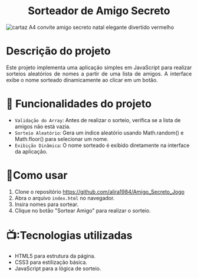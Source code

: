 <h1 align="center"> Sorteador de Amigo Secreto </h1>

![cartaz A4 convite amigo secreto natal elegante divertido vermelho ](https://github.com/user-attachments/assets/ee1df268-c2bd-4363-8bb8-b9582b34e4ed)
<h1 align="left"> Descrição do projeto </h1>
<p align="justify">Este projeto implementa uma aplicação simples em JavaScript para realizar sorteios aleatórios de nomes a partir de uma lista de amigos.
  A interface exibe o nome sorteado dinamicamente ao clicar em um botão.</p>
  
  # :hammer: Funcionalidades do projeto

- `Validação do Array`: Antes de realizar o sorteio, verifica se a lista de amigos não está vazia.
- `Sorteio Aleatório`: Gera um índice aleatório usando Math.random() e Math.floor() para selecionar um nome.
- `Exibição Dinâmica`: O nome sorteado é exibido diretamente na interface da aplicação.

# :rocket:Como usar

1. Clone o repositório
   https://github.com/alira1984/Amigo_Secreto_Jogo
2. Abra o arquivo `index.html` no navegador.
3. Insira nomes para sortear.
4. Clique no botão "Sortear Amigo" para realizar o sorteio.

# 📺:Tecnologias utilizadas
- HTML5 para estrutura da página.
- CSS3 para estilização básica.
- JavaScript para a lógica de sorteio.

